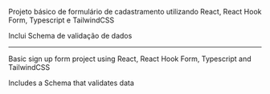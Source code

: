 Projeto básico de formulário de cadastramento utilizando React, React Hook Form, Typescript e TailwindCSS

Inclui Schema de validação de dados

---

Basic sign up form project using React, React Hook Form, Typescript and TailwindCSS

Includes a Schema that validates data
